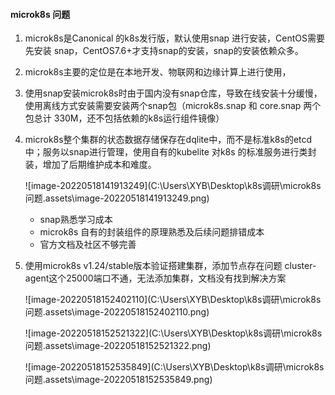 #### microk8s 问题

1. microk8s是Canonical 的k8s发行版，默认使用snap 进行安装，CentOS需要先安装 snap，CentOS7.6+才支持snap的安装，snap的安装依赖众多。

2. microk8s主要的定位是在本地开发、物联网和边缘计算上进行使用，

3. 使用snap安装microk8s时由于国内没有snap仓库，导致在线安装十分缓慢，使用离线方式安装需要安装两个snap包（microk8s.snap 和 core.snap 两个包总计 330M，还不包括依赖的k8s运行组件镜像）

4. microk8s整个集群的状态数据存储保存在dqlite中，而不是标准k8s的etcd中；服务以snap进行管理，使用自有的kubelite 对k8s 的标准服务进行类封装，增加了后期维护成本和难度。

   ![image-20220518141913249](C:\Users\XYB\Desktop\k8s调研\microk8s 问题.assets\image-20220518141913249.png)

   - snap熟悉学习成本
   - microk8s 自有的封装组件的原理熟悉及后续问题排错成本
   - 官方文档及社区不够完善

5. 使用microk8s v1.24/stable版本验证搭建集群，添加节点存在问题 cluster-agent这个25000端口不通，无法添加集群，文档没有找到解决方案

   ![image-20220518152402110](C:\Users\XYB\Desktop\k8s调研\microk8s 问题.assets\image-20220518152402110.png)

   ![image-20220518152521322](C:\Users\XYB\Desktop\k8s调研\microk8s 问题.assets\image-20220518152521322.png)

   ![image-20220518152535849](C:\Users\XYB\Desktop\k8s调研\microk8s 问题.assets\image-20220518152535849.png)

   

